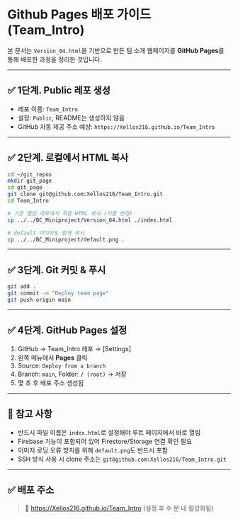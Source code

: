 # Github Pages 배포 가이드 (Team_Intro)

본 문서는 `Version_04.html`을 기반으로 만든 팀 소개 웹페이지를 **GitHub Pages**를 통해 배포한 과정을 정리한 것입니다.

---

## ✅ 1단계. Public 레포 생성

- 레포 이름: `Team_Intro`
- 설정: `Public`, README는 생성하지 않음
- GitHub 자동 제공 주소 예상: `https://Xellos216.github.io/Team_Intro`

---

## ✅ 2단계. 로컬에서 HTML 복사

```bash
cd ~/git_repos
mkdir git_page
cd git_page
git clone git@github.com:Xellos216/Team_Intro.git
cd Team_Intro

# 기존 협업 레포에서 최종 HTML 복사 (이름 변경)
cp ../../BC_Miniproject/Version_04.html ./index.html

# default 이미지도 함께 복사
cp ../../BC_Miniproject/default.png .
```

---

## ✅ 3단계. Git 커밋 & 푸시

```bash
git add .
git commit -m "Deploy team page"
git push origin main
```

---

## ✅ 4단계. GitHub Pages 설정

1. GitHub → Team_Intro 레포 → [Settings]
2. 왼쪽 메뉴에서 **Pages** 클릭
3. Source: `Deploy from a branch`
4. Branch: `main`, Folder: `/ (root)` → 저장
5. 몇 초 후 배포 주소 생성됨

---

## 📌 참고 사항

- 반드시 파일 이름은 `index.html`로 설정해야 루트 페이지에서 바로 열림
- Firebase 기능이 포함되어 있어 Firestore/Storage 연결 확인 필요
- 이미지 로딩 오류 방지를 위해 `default.png`도 반드시 포함
- SSH 방식 사용 시 clone 주소는 `git@github.com:Xellos216/Team_Intro.git`

---

## ✅ 배포 주소

> 🔗 https://Xellos216.github.io/Team_Intro (설정 후 수 분 내 활성화됨)
